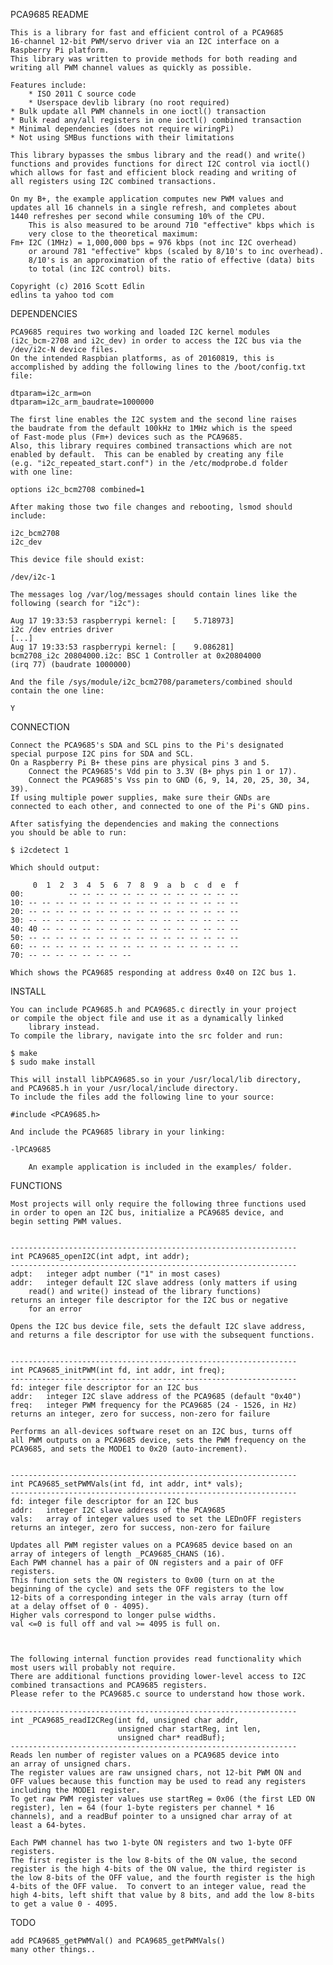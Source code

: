 PCA9685 README

	This is a library for fast and efficient control of a PCA9685
	16-channel 12-bit PWM/servo driver via an I2C interface on a
	Raspberry Pi platform.
	This library was written to provide methods for both reading and
	writing all PWM channel values as quickly as possible.

	Features include:
        * ISO 2011 C source code
        * Userspace devlib library (no root required)
	* Bulk update all PWM channels in one ioctl() transaction
	* Bulk read any/all registers in one ioctl() combined transaction
	* Minimal dependencies (does not require wiringPi)
	* Not using SMBus functions with their limitations

	This library bypasses the smbus library and the read() and write()
	functions and provides functions for direct I2C control via ioctl()
	which allows for fast and efficient block reading and writing of
	all registers using I2C combined transactions.

	On my B+, the example application computes new PWM values and
	updates all 16 channels in a single refresh, and completes about
	1440 refreshes per second while consuming 10% of the CPU.
        This is also measured to be around 710 "effective" kbps which is
        very close to the theoretical maximum:
	Fm+ I2C (1MHz) = 1,000,000 bps = 976 kbps (not inc I2C overhead)
        or around 781 "effective" kbps (scaled by 8/10's to inc overhead).
        8/10's is an approximation of the ratio of effective (data) bits
        to total (inc I2C control) bits.

	Copyright (c) 2016 Scott Edlin
	edlins ta yahoo tod com


DEPENDENCIES

	PCA9685 requires two working and loaded I2C kernel modules
	(i2c_bcm-2708 and i2c_dev) in order to access the I2C bus via the
	/dev/i2c-N device files.
	On the intended Raspbian platforms, as of 20160819, this is
	accomplished by adding the following lines to the /boot/config.txt
	file:

	dtparam=i2c_arm=on
	dtparam=i2c_arm_baudrate=1000000

	The first line enables the I2C system and the second line raises
	the baudrate from the default 100kHz to 1MHz which is the speed
	of Fast-mode plus (Fm+) devices such as the PCA9685.
	Also, this library requires combined transactions which are not
	enabled by default.  This can be enabled by creating any file
	(e.g. "i2c_repeated_start.conf") in the /etc/modprobe.d folder
	with one line:

	options i2c_bcm2708 combined=1

	After making those two file changes and rebooting, lsmod should
	include:

	i2c_bcm2708
	i2c_dev

	This device file should exist:

	/dev/i2c-1

	The messages log /var/log/messages should contain lines like the
	following (search for "i2c"):

	Aug 17 19:33:53 raspberrypi kernel: [    5.718973]
	i2c /dev entries driver
	[...]
	Aug 17 19:33:53 raspberrypi kernel: [    9.086281]
	bcm2708_i2c 20804000.i2c: BSC 1 Controller at 0x20804000
	(irq 77) (baudrate 1000000)

	And the file /sys/module/i2c_bcm2708/parameters/combined should
	contain the one line:

	Y


CONNECTION

	Connect the PCA9685's SDA and SCL pins to the Pi's designated
	special purpose I2C pins for SDA and SCL.
	On a Raspberry Pi B+ these pins are physical pins 3 and 5.
        Connect the PCA9685's Vdd pin to 3.3V (B+ phys pin 1 or 17).
        Connect the PCA9685's Vss pin to GND (6, 9, 14, 20, 25, 30, 34, 39).
	If using multiple power supplies, make sure their GNDs are
	connected to each other, and connected to one of the Pi's GND pins.

	After satisfying the dependencies and making the connections
	you should be able to run:

	$ i2cdetect 1

	Which should output:

	     0  1  2  3  4  5  6  7  8  9  a  b  c  d  e  f
	00:          -- -- -- -- -- -- -- -- -- -- -- -- -- 
	10: -- -- -- -- -- -- -- -- -- -- -- -- -- -- -- -- 
	20: -- -- -- -- -- -- -- -- -- -- -- -- -- -- -- -- 
	30: -- -- -- -- -- -- -- -- -- -- -- -- -- -- -- -- 
	40: 40 -- -- -- -- -- -- -- -- -- -- -- -- -- -- -- 
	50: -- -- -- -- -- -- -- -- -- -- -- -- -- -- -- -- 
	60: -- -- -- -- -- -- -- -- -- -- -- -- -- -- -- -- 
	70: -- -- -- -- -- -- -- --                         

	Which shows the PCA9685 responding at address 0x40 on I2C bus 1.


INSTALL

	You can include PCA9685.h and PCA9685.c directly in your project
	or compile the object file and use it as a dynamically linked
        library instead.
	To compile the library, navigate into the src folder and run:

	$ make
	$ sudo make install

	This will install libPCA9685.so in your /usr/local/lib directory,
	and PCA9685.h in your /usr/local/include directory.
	To include the files add the following line to your source:

	#include <PCA9685.h>

	And include the PCA9685 library in your linking:

	-lPCA9685

        An example application is included in the examples/ folder.


FUNCTIONS

	Most projects will only require the following three functions used
	in order to open an I2C bus, initialize a PCA9685 device, and
	begin setting PWM values.


	----------------------------------------------------------------
	int PCA9685_openI2C(int adpt, int addr);
	----------------------------------------------------------------
	adpt:	integer adpt number ("1" in most cases)
	addr:	integer default I2C slave address (only matters if using
		read() and write() instead of the library functions)
	returns	an integer file descriptor for the I2C bus or negative
		for an error

	Opens the I2C bus device file, sets the default I2C slave address,
	and returns a file descriptor for use with the subsequent functions.


	----------------------------------------------------------------
	int PCA9685_initPWM(int fd, int addr, int freq);
	----------------------------------------------------------------
	fd:	integer file descriptor for an I2C bus
	addr:	integer I2C slave address of the PCA9685 (default "0x40")
	freq:	integer PWM frequency for the PCA9685 (24 - 1526, in Hz)
	returns an integer, zero for success, non-zero for failure

	Performs an all-devices software reset on an I2C bus, turns off
	all PWM outputs on a PCA9685 device, sets the PWM frequency on the
	PCA9685, and sets the MODE1 to 0x20 (auto-increment).


	----------------------------------------------------------------
	int PCA9685_setPWMVals(int fd, int addr, int* vals);
	----------------------------------------------------------------
	fd:	integer file descriptor for an I2C bus
	addr:	integer I2C slave address of the PCA9685
	vals:	array of integer values used to set the LEDnOFF registers
	returns an integer, zero for success, non-zero for failure

	Updates all PWM register values on a PCA9685 device based on an
	array of integers of length _PCA9685_CHANS (16).
	Each PWM channel has a pair of ON registers and a pair of OFF
	registers.
	This function sets the ON registers to 0x00 (turn on at the
	beginning of the cycle) and sets the OFF registers to the low
	12-bits of a corresponding integer in the vals array (turn off
	at a delay offset of 0 - 4095).
	Higher vals correspond to longer pulse widths.
	val <=0 is full off and val >= 4095 is full on.



	The following internal function provides read functionality which
	most users will probably not require.
	There are additional functions providing lower-level access to I2C
	combined transactions and PCA9685 registers.
	Please refer to the PCA9685.c source to understand how those work.

	----------------------------------------------------------------
	int _PCA9685_readI2CReg(int fd, unsigned char addr,
	                        unsigned char startReg, int len, 
	                        unsigned char* readBuf);
	----------------------------------------------------------------
	Reads len number of register values on a PCA9685 device into
	an array of unsigned chars.
	The register values are raw unsigned chars, not 12-bit PWM ON and
	OFF values because this function may be used to read any registers
	including the MODE1 register.
	To get raw PWM register values use startReg = 0x06 (the first LED ON
	register), len = 64 (four 1-byte registers per channel * 16
	channels), and a readBuf pointer to a unsigned char array of at
	least a 64-bytes.

	Each PWM channel has two 1-byte ON registers and two 1-byte OFF
	registers.
	The first register is the low 8-bits of the ON value, the second
	register is the high 4-bits of the ON value, the third register is
	the low 8-bits of the OFF value, and the fourth register is the high
	4-bits of the OFF value.  To convert to an integer value, read the
	high 4-bits, left shift that value by 8 bits, and add the low 8-bits
	to get a value 0 - 4095.


TODO

	add PCA9685_getPWMVal() and PCA9685_getPWMVals()
	many other things..
